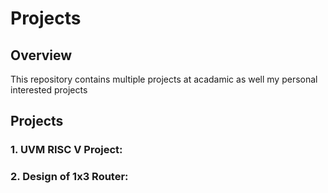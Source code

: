 # Projects

## Overview
This repository contains multiple projects at acadamic as well my personal interested projects 

## Projects

### 1. UVM RISC V Project: 

### 2. Design of 1x3 Router: 
